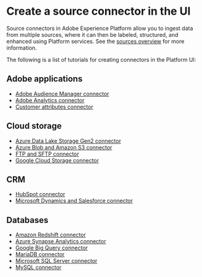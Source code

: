 # Create a source connector in the UI

Source connectors in Adobe Experience Platform allow you to ingest data from multiple sources, where it can then be labeled, structured, and enhanced using Platform services. See the [sources overview](../../technical_overview/acp_connectors_overview/acp-connectors-overview.md) for more information.

The following is a list of tutorials for creating connectors in the Platform UI:

## Adobe applications

- [Adobe Audience Manager connector](./adobe-applications/aam-ui-tutorial.md)
- [Adobe Analytics connector](./adobe-applications/adobe-analytics-ui-tutorial.md)
- [Customer attributes connector](./adobe-applications/customer-attributes-ui-tutorial.md)

## Cloud storage

- [Azure Data Lake Storage Gen2 connector](./cloud-storages/adls-gen2-ui-tutorial.md)
- [Azure Blob and Amazon S3 connector](./cloud-storages/amazon-s3-ui-tutorial.md)
- [FTP and SFTP connector](./cloud-storages/ftp-sftp-ui-tutorial.md)
- [Google Cloud Storage connector](./cloud-storages/google-cloud-storage-ui-tutorial.md)

## CRM

- [HubSpot connector](./crm/hubspot-tutorial.md)
- [Microsoft Dynamics and Salesforce connector](./crm/dynamics-salesforce-ui-tutorial.md)

## Databases

- [Amazon Redshift connector](./databases/amazon-redshift-ui-tutorial.md)
- [Azure Synapse Analytics connector](./databases/azure-synapse-analytics-ui-tutorial.md)
- [Google Big Query connector](./databases/google-big-query-ui-tutorial.md)
- [MariaDB connector](./databases/maria-db-ui-tutorial.md)
- [Microsoft SQL Server connector](./databases/sql-server-ui-tutorial.md)
- [MySQL connector](./databases/mysql-ui-tutorial.md)